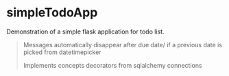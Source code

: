 # simpleTodoApp

Demonstration of a simple flask application for todo list. 

  > Messages automatically disappear after due date/ if a previous date is picked from datetimepicker
  > 
  >Implements concepts decorators from sqlalchemy connections
